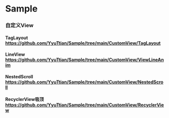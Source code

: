 # Sample

### 自定义View
  #### TagLayout https://github.com/YyuTtian/Sample/tree/main/CustomView/TagLayout
  #### LineView https://github.com/YyuTtian/Sample/tree/main/CustomView/ViewLineAnim
  #### NestedScroll https://github.com/YyuTtian/Sample/tree/main/CustomView/NestedScroll
  #### RecyclerView吸顶 https://github.com/YyuTtian/Sample/tree/main/CustomView/RecyclerView
